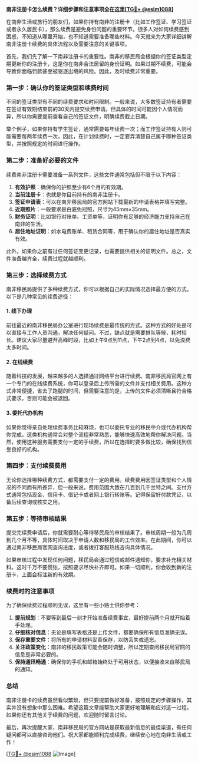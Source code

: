 **南非注册卡怎么续费？详细步骤和注意事项全在这里[[TG💪+ @esim1088](https://t.me/s/esim1088)]**

在南非生活或旅行的朋友们，如果你持有南非的注册卡（比如工作签证、学习签证或者永久居民卡），那么续费是避免身份问题的重要环节。很多人对如何续费感到困惑，不知道从哪里开始，也不知道需要准备哪些材料。今天就来为大家详细讲解南非注册卡续费的具体流程以及需要注意的关键事项。

首先，我们先了解一下南非注册卡的重要性。南非的移民局会根据你的签证类型定期更新你的注册卡，这是你在南非合法居留的身份证明。如果过期不续费，可能会导致你面临罚款甚至被驱逐出境的风险。因此，及时续费非常重要。

### **第一步：确认你的签证类型和续费时间**
不同的签证类型有不同的续费要求和时间限制。一般来说，大多数签证持有者需要在签证有效期结束前的30天内提交续费申请。但具体的时间可能因个人情况而异，所以你需要提前查看自己的签证文件，明确续费截止日期。

举个例子，如果你持有学生签证，通常需要每年续费一次；而工作签证持有人则可能需要每两年续费一次。因此，在计划续费时，一定要弄清楚自己属于哪种签证类型，并按照规定的时间进行操作。

### **第二步：准备好必要的文件**
续费南非注册卡需要准备一系列文件，这些文件通常包括但不限于以下内容：

1. **有效护照**：确保你的护照至少有6个月的有效期。
2. **当前注册卡**：也就是你目前持有的南非注册卡。
3. **签证申请表**：可以在南非移民局的官方网站下载最新的申请表格并填写完整。
4. **近期照片**：一般要求是白底免冠照，尺寸为45mm×35mm。
5. **财务证明**：比如银行对账单、工资单等，证明你有足够的经济能力支持自己在南非的生活。
6. **居住地址证明**：如水电费账单、租赁合同等，用于确认你的居住地址是否真实有效。

此外，如果你之前有过任何签证变更记录，也需要提供相关的证明文件。总之，文件准备越齐全，续费过程就越顺利。

### **第三步：选择续费方式**
南非移民局提供了多种续费方式，你可以根据自己的实际情况选择最方便的方式。以下是几种常见的续费途径：

#### **1. 线下办理**
前往最近的南非移民局办公室进行现场续费是最传统的方式。这种方式的好处是可以直接与工作人员沟通，解决任何疑问。不过，缺点就是需要排队等候，耗时较长。建议大家尽量避开高峰时段，比如上午9点到11点，下午2点到4点，以免浪费太多时间。

#### **2. 在线续费**
随着科技的发展，越来越多的人选择通过网络平台进行续费。南非移民局官网上有一个专门的在线续费系统，你可以登录后上传所需的文件并支付相关费用。这种方式非常便捷，省去了跑腿的时间，但需要注意的是，上传的文件必须清晰且符合格式要求，否则可能会被退回。

#### **3. 委托代办机构**
如果你觉得亲自处理续费事务比较麻烦，也可以委托专业的移民中介或代办机构帮你完成。这类机构通常会对整个流程非常熟悉，能够快速高效地帮你解决问题。当然，使用这种服务需要支付一定的手续费，所以在选择时要多做比较，确保找到信誉良好的机构。

### **第四步：支付续费费用**
无论你选择哪种续费方式，都需要支付一定的费用。续费费用因签证类型和个人情况的不同而有所差异，但一般来说，费用范围大致在几百到几千兰特之间。支付方式通常包括现金、信用卡、借记卡或者网上银行转账等。记得保留好付款凭证，以备后续查询或核实之用。

### **第五步：等待审核结果**
提交完续费申请后，你就需要耐心等待移民局的审核结果了。审核周期一般为几周到几个月不等，具体时间取决于申请人数和移民局的工作效率。在此期间，你可以通过南非移民局官网查询进度，或者拨打客服热线咨询具体情况。

如果审核过程中发现任何问题，移民局会通过短信或邮件通知你，要求补充相关材料。这时千万不要慌张，按照要求尽快补齐即可。如果一切顺利，你会收到新的注册卡，上面会标注新的有效期。

### **续费时的注意事项**
为了确保续费过程顺利无误，这里有一些小贴士供你参考：

1. **提前规划**：不要等到最后一刻才开始准备续费事宜，最好提前两个月就开始着手处理。
2. **仔细核对信息**：无论是填写表格还是上传文件，都要确保所有信息准确无误。
3. **保存重要文件**：将所有的申请材料妥善保存，以防丢失或遗忘。
4. **关注政策变化**：南非的移民政策可能会随时调整，所以定期查阅移民局官网的信息是非常必要的。
5. **保持通讯畅通**：确保你的手机和邮箱始终处于可用状态，以便接收来自移民局的通知。

### **总结**
南非注册卡的续费虽然看似繁琐，但只要提前做好准备，按照规定的步骤操作，其实并没有想象中那么困难。希望这篇文章能帮助大家更好地理解和应对这一过程。如果你还有其他关于续费的问题，欢迎随时留言讨论。

最后，再次提醒大家，南非移民局的官方网站是获取最新信息的最佳渠道，有任何疑问都可以直接咨询他们。祝大家都能顺利完成续费，继续安心地在南非生活或工作！

[[TG💪+ @esim1088](https://t.me/s/esim1088) ![Image](https://i.postimg.cc/4NQfJmqS/Snipaste-2025-05-13-00-14-12.png)]